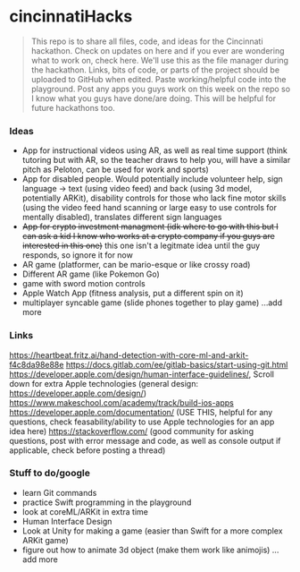 # cincinnatiHacks

> This repo is to share all files, code, and ideas for the Cincinnati hackathon. Check on updates on here and if you ever are wondering what to work on, check here. We'll use this as the file manager during the hackathon. Links, bits of code, or parts of the project should be uploaded to GitHub when edited. Paste working/helpful code into the playground. Post any apps you guys work on this week on the repo so I know what you guys have done/are doing. This will be helpful for future hackathons too.

### Ideas
 - App for instructional videos using AR, as well as real time support (think tutoring but with AR, so the teacher draws to help you, will have a similar pitch as Peloton, can be used for work and sports)
 - App for disabled people. Would potentially include volunteer help, sign language -> text (using video feed) and back (using 3d model, potentially ARKit), disability controls for those who lack fine motor skills (using the video feed hand scanning or large easy to use controls for mentally disabled), translates different sign languages
 - ~~App for crypto investment managment (idk where to go with this but I can ask a kid I know who works at a crypto company if you guys are interested in this one)~~ this one isn't a legitmate idea until the guy responds, so ignore it for now
 - AR game (platformer, can be mario-esque or like crossy road)
 - Different AR game (like Pokemon Go)
 - game with sword motion controls
 - Apple Watch App (fitness analysis, put a different spin on it)
 - multiplayer syncable game (slide phones together to play game)
 ...add more

### Links

https://heartbeat.fritz.ai/hand-detection-with-core-ml-and-arkit-f4c8da98e88e
https://docs.gitlab.com/ee/gitlab-basics/start-using-git.html
https://developer.apple.com/design/human-interface-guidelines/, Scroll down for extra Apple technologies (general design: https://developer.apple.com/design/)
https://www.makeschool.com/academy/track/build-ios-apps
https://developer.apple.com/documentation/ (USE THIS, helpful for any questions, check feasability/ability to use Apple technologies for an app idea here)
https://stackoverflow.com/ (good community for asking questions, post with error message and code, as well as console output if applicable, check before posting a thread)

### Stuff to do/google
 - learn Git commands
 - practice Swift programming in the playground
 - look at coreML/ARKit in extra time
 - Human Interface Design
 - Look at Unity for making a game (easier than Swift for a more complex ARKit game)
 - figure out how to animate 3d object (make them work like animojis)
... add more

